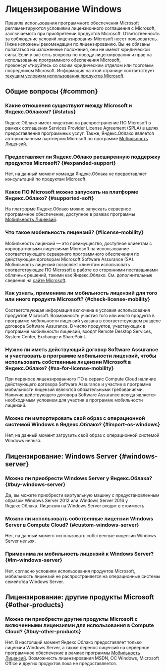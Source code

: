 # Лицензирование Windows

Правила использования программного обеспечения Microsoft регламентируются условиями лицензионного соглашения с Microsoft, заключаемого при приобретении продуктов Microsoft. Ответственность за соблюдение условий лицензирования Microsoft несет пользователь. Ниже изложены рекомендации по лицензированию. Вы не обязаны полагаться на изложенные положения, они не имеют юридической силы. Если у вас есть вопросы по поводу лицензирования и прав на использование программного обеспечения Microsoft, проконсультируйтесь со своим юридическим отделом или торговым посредником Microsoft. Информация на этой странице соответствует [текущим условиям использования продуктов Microsoft](https://www.microsoft.com/en-us/licensing/product-licensing/products).

## Общие вопросы {#common}

### Какие отношения существуют между Microsoft и Яндекс.Облаком? {#status}

Яндекс.Облако имеет лицензию на распространение ПО Microsoft в рамках соглашения Services Provider License Agreement (SPLA) в целях предоставления программных услуг. Также, Яндекс.Облако является авторизованным партнером Microsoft по программе [Мобильность Лицензий](https://www.microsoft.com/ru-ru/licensing/licensing-programs/software-assurance-license-mobility).

### Предоставляет ли Яндекс.Облако расширенную поддержку продуктов Microsoft? {#expanded-support}

Нет, на данный момент команда Яндекс.Облака не предоставляет консультаций по продуктам Microsoft.

### Какое ПО Microsoft можно запускать на платформе Яндекс.Облако? {#supported-soft}

На платформе Яндекс.Облако можно запускать серверное программное обеспечение, доступное в рамках программы [Мобильность Лицензий](https://www.microsoft.com/ru-ru/licensing/licensing-programs/software-assurance-license-mobility).

### Что такое мобильность лицензий? {#license-mobility}

Мобильность лицензий — это преимущество, доступное клиентам с корпоративными лицензиями Microsoft на использование соответствующего серверного программного обеспечения по действующим договорам Microsoft Software Assurance (SA). Мобильность лицензий позволяет клиентам использовать соответствующее ПО Microsoft в работе со сторонними поставщиками облачных решений, такими как Яндекс.Облако. См. дополнительные сведения на [сайте Microsoft](https://www.microsoft.com/ru-ru/licensing/licensing-programs/software-assurance-license-mobility).

### Как узнать, применима ли мобильность лицензий для того или иного продукта Microsoft? {#check-license-mobility}

Соответствующая информация включена в условия использования продуктов Microsoft. Возможность участия того или иного продукта в программе мобильности лицензий указана в соответствующем разделе договора Software Assurance. В число продуктов, участвующих в программе мобильности лицензий, входят Remote Desktop Services, System Center, Exchange и SharePoint.

### Нужно ли иметь действующий договор Software Assurance и участвовать в программе мобильности лицензий, чтобы использовать собственные лицензии Microsoft в Яндекс.Облаке? {#sa-for-license-mobility}

При переносе лицензированного ПО в сервис Compute Cloud наличие действующего договора Software Assurance и участие в программе мобильности лицензий являются обязательными требованиями. Наличие действующего договора Software Assurance всегда является необходимым условием для участия в программе мобильности лицензий.

### Можно ли импортировать свой образ с операционной системой Windows в Яндекс.Облако? {#import-os-windows}

Нет, на данный момент загрузить свой образ с операционной системой Windows нельзя.

## Лицензирование: Windows Server {#windows-server}

### Можно ли приобрести Windows Server у Яндекс.Облака? {#buy-windows-server}

Да, вы можете приобрести виртуальную машину с предустановленным образом Windows Server 2012 или Windows Server 2016 у Яндекс.Облака. Лицензия на Windows Server входит в стоимость.

### Можно ли использовать собственные лицензии Windows Server в Compute Cloud? {#custom-windows-server}

Нет, на данный момент использовать собственные лицензии Windows Server нельзя.

### Применима ли мобильность лицензий к Windows Server? {#lm-windows-server}

Нет, согласно условиям использования продуктов Microsoft, мобильность лицензий не распространяется на операционные системы семейства Windows Server.

## Лицензирование: другие продукты Microsoft {#other-products}

### Можно ли приобрести другие продукты Microsoft с включенными лицензиями для использования в Compute Cloud? {#buy-other-products}

Нет. В настоящий момент Яндекс.Облако предоставляет только лицензии Windows Server, а также перенос лицензий на серверное программное обеспечение в рамках программы [Мобильность Лицензий](https://www.microsoft.com/ru-ru/licensing/licensing-programs/software-assurance-license-mobility). Возможность лицензирования MSDN, ОС Windows, Microsoft Office и других продуктов пока не предоставляется.